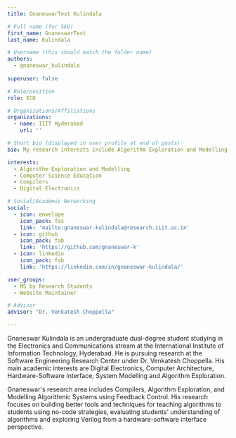 ```yaml
---
title: GnaneswarTest Kulindala

# Full name (for SEO)
first_name: GnaneswarTest
last_name: Kulindala

# Username (this should match the folder name)
authors:
  - gnaneswar_kulindala
  
superuser: false

# Role/position
role: ECD

# Organizations/Affiliations
organizations:
  - name: IIIT Hyderabad
    url: ''

# Short bio (displayed in user profile at end of posts)
bio: My research interests include Algorithm Exploration and Modelling, Computer Science Education, Compilers, Digital Electronics

interests:
  - Algorithm Exploration and Modelling
  - Computer Science Education
  - Compilers
  - Digital Electronics

# Social/Academic Networking
social:
  - icon: envelope
    icon_pack: fas
    link: 'mailto:gnaneswar.kulindala@research.iiit.ac.in'
  - icon: github
    icon_pack: fab
    link: 'https://github.com/gnaneswar-k'
  - icon: linkedin
    icon_pack: fab
    link: 'https://linkedin.com/in/gnaneswar-kulindala/'

user_groups:
  - MS by Research Students
  - Website Maintainer

# Advisor
advisor: "Dr. Venkatesh Choppella"

---
```

Gnaneswar Kulindala is an undergraduate dual-degree student studying in the Electronics and Communications stream at the International Institute of Information Technology, Hyderabad. He is pursuing research at the Software Engineering Research Center under Dr. Venkatesh Choppella. His main academic interests are Digital Electronics, Computer Architecture, Hardware-Software Interface, System Modelling and Algorithm Exploration.

Gnaneswar's research area includes Compilers, Algorithm Exploration, and Modelling Algorithmic Systems using Feedback Control. His research focuses on building better tools and techniques for teaching algorithms to students using no-code strategies, evaluating students' understanding of algorithms and exploring Verilog from a hardware-software interface perspective.
